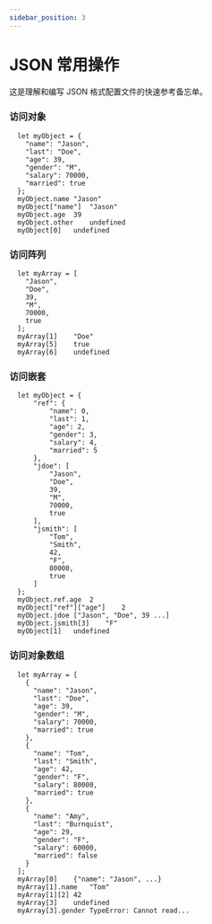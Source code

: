 ```yaml
---
sidebar_position: 3
---
```


# JSON 常用操作

这是理解和编写 JSON 格式配置文件的快速参考备忘单。

### 访问对象

      let myObject = {
        "name": "Jason",
        "last": "Doe",
        "age": 39,
        "gender": "M",
        "salary": 70000,
        "married": true
      };
      myObject.name	"Jason"
      myObject["name"]	"Jason"
      myObject.age	39
      myObject.other	undefined
      myObject[0]	undefined


### 访问阵列

      let myArray = [
        "Jason",
        "Doe",
        39,
        "M",
        70000,
        true
      ];
      myArray[1]	"Doe"
      myArray[5]	true
      myArray[6]	undefined


### 访问嵌套

      let myObject = {
          "ref": {
              "name": 0,
              "last": 1,
              "age": 2,
              "gender": 3,
              "salary": 4,
              "married": 5
          },
          "jdoe": [
              "Jason",
              "Doe",
              39,
              "M",
              70000,
              true
          ],
          "jsmith": [
              "Tom",
              "Smith",
              42,
              "F",
              80000,
              true
          ]
      };
      myObject.ref.age	2
      myObject["ref"]["age"]	2
      myObject.jdoe	["Jason", "Doe", 39 ...]
      myObject.jsmith[3]	"F"
      myObject[1]	undefined


### 访问对象数组

      let myArray = [
        {
          "name": "Jason",
          "last": "Doe",
          "age": 39,
          "gender": "M",
          "salary": 70000,
          "married": true
        },
        {
          "name": "Tom",
          "last": "Smith",
          "age": 42,
          "gender": "F",
          "salary": 80000,
          "married": true
        },
        {
          "name": "Amy",
          "last": "Burnquist",
          "age": 29,
          "gender": "F",
          "salary": 60000,
          "married": false
        }
      ];
      myArray[0]	{"name": "Jason", ...}
      myArray[1].name	"Tom"
      myArray[1][2]	42
      myArray[3]	undefined
      myArray[3].gender	TypeError: Cannot read...
